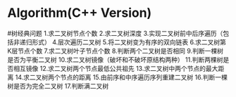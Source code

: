 # Algorithm(C++ Version)
#树经典问题
1.求二叉树节点个数
2.求二叉树深度
3.实现二叉树前中后序遍历（包括非递归形式）
4.层次遍历二叉树
5.将二叉树变为有序的双向链表
6.求二叉树第K层节点个数
7.求二叉树叶子节点个数
8.判断两个二叉树是否相同
9.判断一棵树是否为平衡二叉树
10.求二叉树镜像（破坏和不破坏原结构两种）
11.判断两棵树是否相互镜像
12.求二叉树两个节点最低公共祖先
13.求二叉树中两个节点的最大距离
14.求二叉树两个节点的距离
15.由前序和中序遍历序列重建二叉树
16.判断一棵树是否为完全二叉树
17.判断满二叉树